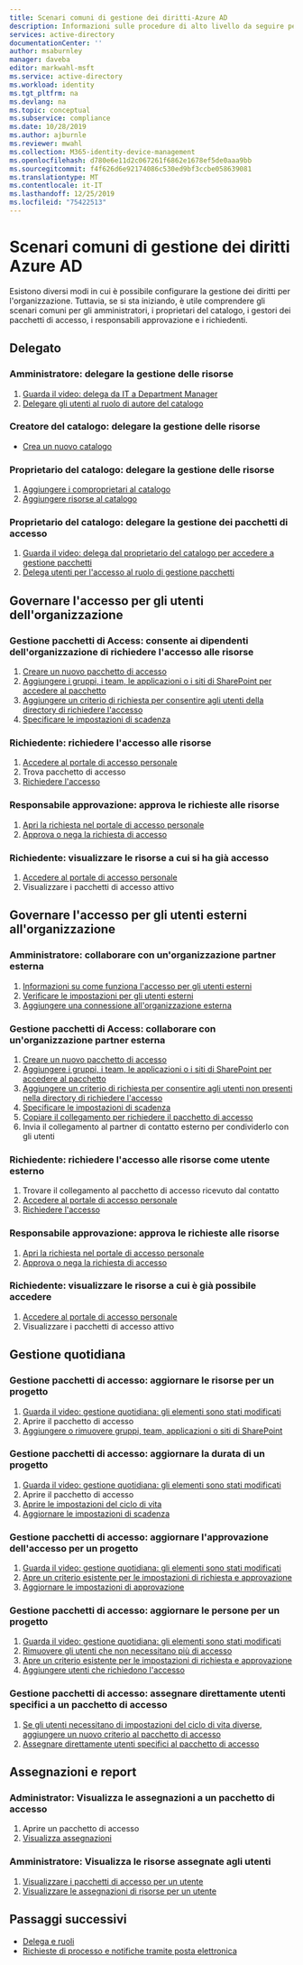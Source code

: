 ```yaml
---
title: Scenari comuni di gestione dei diritti-Azure AD
description: Informazioni sulle procedure di alto livello da seguire per gli scenari comuni di gestione dei diritti Azure Active Directory.
services: active-directory
documentationCenter: ''
author: msaburnley
manager: daveba
editor: markwahl-msft
ms.service: active-directory
ms.workload: identity
ms.tgt_pltfrm: na
ms.devlang: na
ms.topic: conceptual
ms.subservice: compliance
ms.date: 10/28/2019
ms.author: ajburnle
ms.reviewer: mwahl
ms.collection: M365-identity-device-management
ms.openlocfilehash: d780e6e11d2c067261f6862e1678ef5de0aaa9bb
ms.sourcegitcommit: f4f626d6e92174086c530ed9bf3ccbe058639081
ms.translationtype: MT
ms.contentlocale: it-IT
ms.lasthandoff: 12/25/2019
ms.locfileid: "75422513"
---
```

# <a name="common-scenarios-in-azure-ad-entitlement-management"></a>Scenari comuni di gestione dei diritti Azure AD

Esistono diversi modi in cui è possibile configurare la gestione dei diritti per l'organizzazione. Tuttavia, se si sta iniziando, è utile comprendere gli scenari comuni per gli amministratori, i proprietari del catalogo, i gestori dei pacchetti di accesso, i responsabili approvazione e i richiedenti.

## <a name="delegate"></a>Delegato

### <a name="administrator-delegate-management-of-resources"></a>Amministratore: delegare la gestione delle risorse

1. [Guarda il video: delega da IT a Department Manager](https://www.microsoft.com/videoplayer/embed/RE3Lq00)
1. [Delegare gli utenti al ruolo di autore del catalogo](entitlement-management-delegate-catalog.md)

### <a name="catalog-creator-delegate-management-of-resources"></a>Creatore del catalogo: delegare la gestione delle risorse

- [Crea un nuovo catalogo](entitlement-management-catalog-create.md#create-a-catalog)

### <a name="catalog-owner-delegate-management-of-resources"></a>Proprietario del catalogo: delegare la gestione delle risorse

1. [Aggiungere i comproprietari al catalogo](entitlement-management-catalog-create.md#add-additional-catalog-owners)
1. [Aggiungere risorse al catalogo](entitlement-management-catalog-create.md#add-resources-to-a-catalog)

### <a name="catalog-owner-delegate-management-of-access-packages"></a>Proprietario del catalogo: delegare la gestione dei pacchetti di accesso

1. [Guarda il video: delega dal proprietario del catalogo per accedere a gestione pacchetti](https://www.microsoft.com/videoplayer/embed/RE3Lq08)
1. [Delega utenti per l'accesso al ruolo di gestione pacchetti](entitlement-management-delegate-managers.md)

## <a name="govern-access-for-users-in-your-organization"></a>Governare l'accesso per gli utenti dell'organizzazione

### <a name="access-package-manager-allow-employees-in-your-organization-to-request-access-to-resources"></a>Gestione pacchetti di Access: consente ai dipendenti dell'organizzazione di richiedere l'accesso alle risorse

1. [Creare un nuovo pacchetto di accesso](entitlement-management-access-package-create.md#start-new-access-package)
1. [Aggiungere i gruppi, i team, le applicazioni o i siti di SharePoint per accedere al pacchetto](entitlement-management-access-package-create.md#resource-roles)
1. [Aggiungere un criterio di richiesta per consentire agli utenti della directory di richiedere l'accesso](entitlement-management-access-package-create.md#for-users-in-your-directory)
1. [Specificare le impostazioni di scadenza](entitlement-management-access-package-create.md#lifecycle)

### <a name="requestor-request-access-to-resources"></a>Richiedente: richiedere l'accesso alle risorse

1. [Accedere al portale di accesso personale](entitlement-management-request-access.md#sign-in-to-the-my-access-portal)
1. Trova pacchetto di accesso
1. [Richiedere l'accesso](entitlement-management-request-access.md#request-an-access-package)

### <a name="approver-approve-requests-to-resources"></a>Responsabile approvazione: approva le richieste alle risorse

1. [Apri la richiesta nel portale di accesso personale](entitlement-management-request-approve.md#open-request)
1. [Approva o nega la richiesta di accesso](entitlement-management-request-approve.md#approve-or-deny-request)

### <a name="requestor-view-the-resources-you-already-have-access-to"></a>Richiedente: visualizzare le risorse a cui si ha già accesso

1. [Accedere al portale di accesso personale](entitlement-management-request-access.md#sign-in-to-the-my-access-portal)
1. Visualizzare i pacchetti di accesso attivo

## <a name="govern-access-for-users-outside-your-organization"></a>Governare l'accesso per gli utenti esterni all'organizzazione

### <a name="administrator-collaborate-with-an-external-partner-organization"></a>Amministratore: collaborare con un'organizzazione partner esterna

1. [Informazioni su come funziona l'accesso per gli utenti esterni](entitlement-management-external-users.md#how-access-works-for-external-users)
1. [Verificare le impostazioni per gli utenti esterni](entitlement-management-external-users.md#settings-for-external-users)
1. [Aggiungere una connessione all'organizzazione esterna](entitlement-management-organization.md)

### <a name="access-package-manager-collaborate-with-an-external-partner-organization"></a>Gestione pacchetti di Access: collaborare con un'organizzazione partner esterna

1. [Creare un nuovo pacchetto di accesso](entitlement-management-access-package-create.md#start-new-access-package)
1. [Aggiungere i gruppi, i team, le applicazioni o i siti di SharePoint per accedere al pacchetto](entitlement-management-access-package-resources.md#add-resource-roles)
1. [Aggiungere un criterio di richiesta per consentire agli utenti non presenti nella directory di richiedere l'accesso](entitlement-management-access-package-request-policy.md#for-users-not-in-your-directory)
1. [Specificare le impostazioni di scadenza](entitlement-management-access-package-create.md#lifecycle)
1. [Copiare il collegamento per richiedere il pacchetto di accesso](entitlement-management-access-package-settings.md)
1. Invia il collegamento al partner di contatto esterno per condividerlo con gli utenti

### <a name="requestor-request-access-to-resources-as-an-external-user"></a>Richiedente: richiedere l'accesso alle risorse come utente esterno

1. Trovare il collegamento al pacchetto di accesso ricevuto dal contatto
1. [Accedere al portale di accesso personale](entitlement-management-request-access.md#sign-in-to-the-my-access-portal)
1. [Richiedere l'accesso](entitlement-management-request-access.md#request-an-access-package)

### <a name="approver-approve-requests-to-resources"></a>Responsabile approvazione: approva le richieste alle risorse

1. [Apri la richiesta nel portale di accesso personale](entitlement-management-request-approve.md#open-request)
1. [Approva o nega la richiesta di accesso](entitlement-management-request-approve.md#approve-or-deny-request)

### <a name="requestor-view-the-resources-your-already-have-access-to"></a>Richiedente: visualizzare le risorse a cui è già possibile accedere

1. [Accedere al portale di accesso personale](entitlement-management-request-access.md#sign-in-to-the-my-access-portal)
1. Visualizzare i pacchetti di accesso attivo

## <a name="day-to-day-management"></a>Gestione quotidiana

### <a name="access-package-manager-update-the-resources-for-a-project"></a>Gestione pacchetti di accesso: aggiornare le risorse per un progetto

1. [Guarda il video: gestione quotidiana: gli elementi sono stati modificati](https://www.microsoft.com/videoplayer/embed/RE3LD4Z)
1. Aprire il pacchetto di accesso
1. [Aggiungere o rimuovere gruppi, team, applicazioni o siti di SharePoint](entitlement-management-access-package-resources.md#add-resource-roles)

### <a name="access-package-manager-update-the-duration-for-a-project"></a>Gestione pacchetti di accesso: aggiornare la durata di un progetto

1. [Guarda il video: gestione quotidiana: gli elementi sono stati modificati](https://www.microsoft.com/videoplayer/embed/RE3LD4Z)
1. Aprire il pacchetto di accesso
1. [Aprire le impostazioni del ciclo di vita](entitlement-management-access-package-lifecycle-policy.md#open-lifecycle-settings)
1. [Aggiornare le impostazioni di scadenza](entitlement-management-access-package-lifecycle-policy.md#lifecycle)

### <a name="access-package-manager-update-how-access-is-approved-for-a-project"></a>Gestione pacchetti di accesso: aggiornare l'approvazione dell'accesso per un progetto

1. [Guarda il video: gestione quotidiana: gli elementi sono stati modificati](https://www.microsoft.com/videoplayer/embed/RE3LD4Z)
1. [Apre un criterio esistente per le impostazioni di richiesta e approvazione](entitlement-management-access-package-request-policy.md#open-an-existing-policy-of-request-and-approval-settings)
1. [Aggiornare le impostazioni di approvazione](entitlement-management-access-package-request-policy.md#approval)

### <a name="access-package-manager-update-the-people-for-a-project"></a>Gestione pacchetti di accesso: aggiornare le persone per un progetto

1. [Guarda il video: gestione quotidiana: gli elementi sono stati modificati](https://www.microsoft.com/videoplayer/embed/RE3LD4Z)
1. [Rimuovere gli utenti che non necessitano più di accesso](entitlement-management-access-package-assignments.md)
1. [Apre un criterio esistente per le impostazioni di richiesta e approvazione](entitlement-management-access-package-request-policy.md#open-an-existing-policy-of-request-and-approval-settings)
1. [Aggiungere utenti che richiedono l'accesso](entitlement-management-access-package-request-policy.md#for-users-in-your-directory)

### <a name="access-package-manager-directly-assign-specific-users-to-an-access-package"></a>Gestione pacchetti di accesso: assegnare direttamente utenti specifici a un pacchetto di accesso

1. [Se gli utenti necessitano di impostazioni del ciclo di vita diverse, aggiungere un nuovo criterio al pacchetto di accesso](entitlement-management-access-package-request-policy.md#add-a-new-policy-of-request-and-approval-settings)
1. [Assegnare direttamente utenti specifici al pacchetto di accesso](entitlement-management-access-package-assignments.md#directly-assign-a-user)

## <a name="assignments-and-reports"></a>Assegnazioni e report

### <a name="administrator-view-who-has-assignments-to-an-access-package"></a>Administrator: Visualizza le assegnazioni a un pacchetto di accesso

1. Aprire un pacchetto di accesso
1. [Visualizza assegnazioni](entitlement-management-access-package-assignments.md#view-who-has-an-assignment)

### <a name="administrator-view-resources-assigned-to-users"></a>Amministratore: Visualizza le risorse assegnate agli utenti

1. [Visualizzare i pacchetti di accesso per un utente](entitlement-management-reports.md#view-access-packages-for-a-user)
1. [Visualizzare le assegnazioni di risorse per un utente](entitlement-management-reports.md#view-resource-assignments-for-a-user)

## <a name="next-steps"></a>Passaggi successivi

- [Delega e ruoli](entitlement-management-delegate.md)
- [Richieste di processo e notifiche tramite posta elettronica](entitlement-management-process.md)
